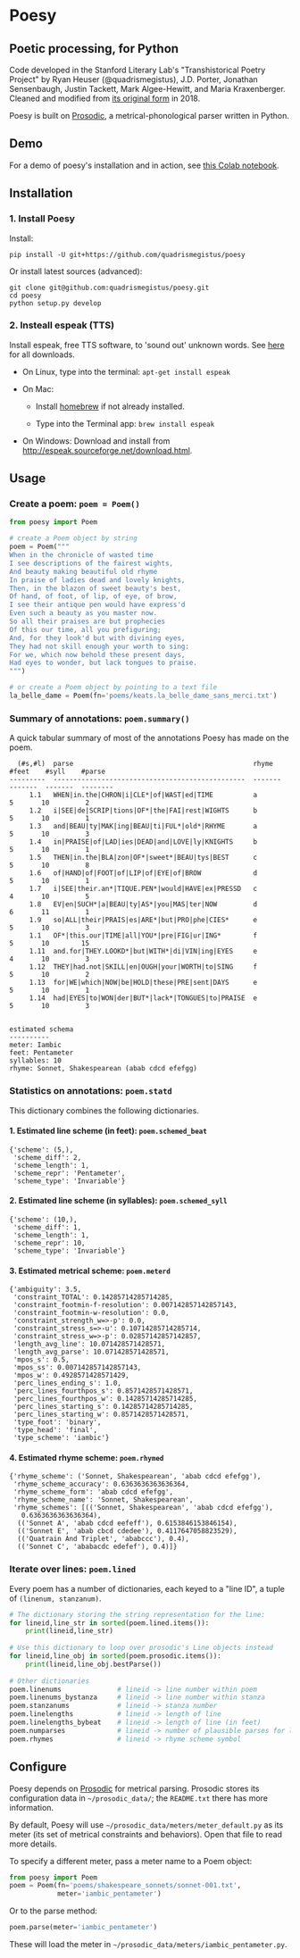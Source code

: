 # Poesy

## Poetic processing, for Python ##

Code developed in the Stanford Literary Lab's "Transhistorical Poetry Project" by Ryan Heuser (@quadrismegistus), J.D. Porter, Jonathan Sensenbaugh, Justin Tackett, Mark Algee-Hewitt, and Maria Kraxenberger. Cleaned and modified from [its original form](http://github.com/quadrismegistus/litlab-poetry) in 2018.

Poesy is built on [Prosodic](http://github.com/quadrismegistus/prosodic), a metrical-phonological parser written in Python.

## Demo

For a demo of poesy's installation and in action, see [this Colab notebook](https://colab.research.google.com/drive/1pl0qY8bi-QD_peC2mQVNCG4lxICxImwy?usp=sharing).

## Installation

### 1. Install Poesy

Install:

```
pip install -U git+https://github.com/quadrismegistus/poesy
```

Or install latest sources (advanced):

```
git clone git@github.com:quadrismegistus/poesy.git
cd poesy
python setup.py develop
```

### 2. Insteall espeak (TTS)

Install espeak, free TTS software, to 'sound out' unknown words. See [here](http://espeak.sourceforge.net/download.html) for all downloads.

* On Linux, type into the terminal:
        ```apt-get install espeak```
    
* On Mac:
  * Install [homebrew](brew.sh) if not already installed.

  * Type into the Terminal app: `brew install espeak`
    
* On Windows:
        Download and install from http://espeak.sourceforge.net/download.html.


## Usage

### Create a poem: `poem = Poem()`

```python
from poesy import Poem

# create a Poem object by string
poem = Poem("""
When in the chronicle of wasted time
I see descriptions of the fairest wights,
And beauty making beautiful old rhyme
In praise of ladies dead and lovely knights,
Then, in the blazon of sweet beauty's best,
Of hand, of foot, of lip, of eye, of brow,
I see their antique pen would have express'd
Even such a beauty as you master now.
So all their praises are but prophecies
Of this our time, all you prefiguring;
And, for they look'd but with divining eyes,
They had not skill enough your worth to sing:
For we, which now behold these present days,
Had eyes to wonder, but lack tongues to praise.
""")

# or create a Poem object by pointing to a text file
la_belle_dame = Poem(fn='poems/keats.la_belle_dame_sans_merci.txt')
```

### Summary of annotations: `poem.summary()`

A quick tabular summary of most of the annotations Poesy has made on the poem.

      (#s,#l)  parse                                             rhyme      #feet    #syll    #parse
    ---------  ------------------------------------------------  -------  -------  -------  --------
         1.1   WHEN|in.the|CHRON|i|CLE*|of|WAST|ed|TIME          a              5       10         2
         1.2   i|SEE|de|SCRIP|tions|OF*|the|FAI|rest|WIGHTS      b              5       10         1
         1.3   and|BEAU|ty|MAK|ing|BEAU|ti|FUL*|old*|RHYME       a              5       10         3
         1.4   in|PRAISE|of|LAD|ies|DEAD|and|LOVE|ly|KNIGHTS     b              5       10         1
         1.5   THEN|in.the|BLA|zon|OF*|sweet*|BEAU|tys|BEST      c              5       10         8
         1.6   of|HAND|of|FOOT|of|LIP|of|EYE|of|BROW             d              5       10         1
         1.7   i|SEE|their.an*|TIQUE.PEN*|would|HAVE|ex|PRESSD   c              4       10         5
         1.8   EV|en|SUCH*|a|BEAU|ty|AS*|you|MAS|ter|NOW         d              6       11         1
         1.9   so|ALL|their|PRAIS|es|ARE*|but|PRO|phe|CIES*      e              5       10         3
         1.1   OF*|this.our|TIME|all|YOU*|pre|FIG|ur|ING*        f              5       10        15
         1.11  and.for|THEY.LOOKD*|but|WITH*|di|VIN|ing|EYES     e              4       10         3
         1.12  THEY|had.not|SKILL|en|OUGH|your|WORTH|to|SING     f              5       10         2
         1.13  for|WE|which|NOW|be|HOLD|these|PRE|sent|DAYS      e              5       10         1
         1.14  had|EYES|to|WON|der|BUT*|lack*|TONGUES|to|PRAISE  e              5       10         3


    estimated schema
    ----------
    meter: Iambic
    feet: Pentameter
    syllables: 10
    rhyme: Sonnet, Shakespearean (abab cdcd efefgg)

### Statistics on annotations: `poem.statd`

This dictionary combines the following dictionaries.

#### 1. Estimated line scheme (in feet): `poem.schemed_beat`

```
{'scheme': (5,),
 'scheme_diff': 2,
 'scheme_length': 1,
 'scheme_repr': 'Pentameter',
 'scheme_type': 'Invariable'}
```

#### 2. Estimated line scheme (in syllables): `poem.schemed_syll`

```
{'scheme': (10,),
 'scheme_diff': 1,
 'scheme_length': 1,
 'scheme_repr': 10,
 'scheme_type': 'Invariable'}
```

#### 3. Estimated metrical scheme: `poem.meterd`

```
{'ambiguity': 3.5,
 'constraint_TOTAL': 0.14285714285714285,
 'constraint_footmin-f-resolution': 0.007142857142857143,
 'constraint_footmin-w-resolution': 0.0,
 'constraint_strength_w=>-p': 0.0,
 'constraint_stress_s=>-u': 0.10714285714285714,
 'constraint_stress_w=>-p': 0.02857142857142857,
 'length_avg_line': 10.071428571428571,
 'length_avg_parse': 10.071428571428571,
 'mpos_s': 0.5,
 'mpos_ss': 0.007142857142857143,
 'mpos_w': 0.4928571428571429,
 'perc_lines_ending_s': 1.0,
 'perc_lines_fourthpos_s': 0.8571428571428571,
 'perc_lines_fourthpos_w': 0.14285714285714285,
 'perc_lines_starting_s': 0.14285714285714285,
 'perc_lines_starting_w': 0.8571428571428571,
 'type_foot': 'binary',
 'type_head': 'final',
 'type_scheme': 'iambic'}
```

#### 4. Estimated rhyme scheme: `poem.rhymed`

```
{'rhyme_scheme': ('Sonnet, Shakespearean', 'abab cdcd efefgg'),
 'rhyme_scheme_accuracy': 0.6363636363636364,
 'rhyme_scheme_form': 'abab cdcd efefgg',
 'rhyme_scheme_name': 'Sonnet, Shakespearean',
 'rhyme_schemes': [(('Sonnet, Shakespearean', 'abab cdcd efefgg'),
   0.6363636363636364),
  (('Sonnet A', 'abab cdcd eefeff'), 0.6153846153846154),
  (('Sonnet E', 'abab cbcd cdedee'), 0.4117647058823529),
  (('Quatrain And Triplet', 'ababccc'), 0.4),
  (('Sonnet C', 'ababacdc edefef'), 0.4)]}
```

### Iterate over lines: `poem.lined`

Every poem has a number of dictionaries, each keyed to a "line ID", a tuple of `(linenum, stanzanum)`.

```python
# The dictionary storing the string representation for the line:
for lineid,line_str in sorted(poem.lined.items()):
    print(lineid,line_str)
    
# Use this dictionary to loop over prosodic's Line objects instead
for lineid,line_obj in sorted(poem.prosodic.items()):
    print(lineid,line_obj.bestParse())
    
# Other dictionaries
poem.linenums              # lineid -> line number within poem
poem.linenums_bystanza     # lineid -> line number within stanza
poem.stanzanums            # lineid -> stanza number
poem.linelengths           # lineid -> length of line
poem.linelengths_bybeat    # lineid -> length of line (in feet)
poem.numparses             # lineid -> number of plausible parses for line
poem.rhymes                # lineid -> rhyme scheme symbol
```


## Configure

Poesy depends on [Prosodic](http://github.com/quadrismegistus/prosodic) for metrical parsing. Prosodic stores its configuration data in `~/prosodic_data/`; the `README.txt` there has more information.

By default, Poesy will use `~/prosodic_data/meters/meter_default.py` as its meter (its set of metrical constraints and behaviors). Open that file to read more details.

To specify a different meter, pass a meter name to a Poem object:

```python
from poesy import Poem
poem = Poem(fn='poems/shakespeare_sonnets/sonnet-001.txt',
            meter='iambic_pentameter')
```
Or to the parse method:

```python
poem.parse(meter='iambic_pentameter')
```

These will load the meter in `~/prosodic_data/meters/iambic_pentameter.py`.
